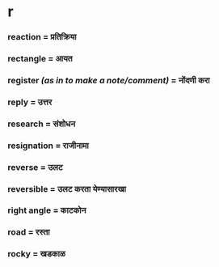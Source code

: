 # r

### reaction = प्रतिक्रिया

### rectangle = आयत

### register *(as in to make a note/comment)* = नोंदणी करा

### reply = उत्तर

### research = संशोधन

### resignation = राजीनामा

### reverse = उलट

### reversible = उलट करता येण्यासारखा

### right angle = काटकोन

### road = रस्ता

### rocky = खडकाळ

